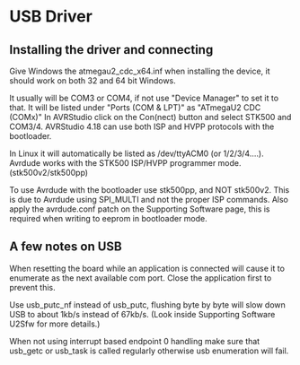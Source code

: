 # USB Driver
## Installing the driver and connecting
Give Windows the atmegau2\_cdc\_x64.inf when installing the device, it should work on both 32 and 64 bit Windows.

It usually will be COM3 or COM4, if not use "Device Manager" to set it to that.
It will be listed under "Ports (COM & LPT)" as "ATmegaU2 CDC (COMx)"
In AVRStudio click on the Con(nect) button and select STK500 and COM3/4.
AVRStudio 4.18 can use both ISP and HVPP protocols with the bootloader.

In Linux it will automatically be listed as /dev/ttyACM0 (or 1/2/3/4....).
Avrdude works with the STK500 ISP/HVPP programmer mode. (stk500v2/stk500pp)

To use Avrdude with the bootloader use stk500pp, and NOT stk500v2.
This is due to Avrdude using SPI\_MULTI and not the proper ISP commands.
Also apply the avrdude.conf patch on the Supporting Software page,
this is required when writing to eeprom in bootloader mode.

## A few notes on USB
When resetting the board while an application is connected will cause it to enumerate as the next available com port. Close the application first to prevent this.

Use usb\_putc\_nf instead of usb\_putc, flushing byte by byte will slow down USB to about 1kb/s instead of 67kb/s. (Look inside Supporting Software U2Sfw for more details.)

When not using interrupt based endpoint 0 handling make sure that usb\_getc or usb\_task is called regularly otherwise usb enumeration will fail.

